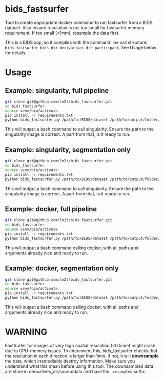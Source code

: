 # bids_fastsurfer

Tool to create appropriate docker command to run fastsurfer from a BIDS dataset.
Also ensure resolution is not too small for fastsurfer memory requirement. If too small (<1mm), resample the data first.

This is a BIDS app, so it complies with the command line call structure: `bids_fastsurfer bids_dir derivatives_dir participant`. See Usage below for details.

# Usage

## Example: singularity, full pipeline

```bash
git clone git@github.com:ln2t/bids_fastsurfer.git
cd bids_fastsurfer
source venv/bin/activate
pip install -r requirements.txt
python bids_fastsurfer.py /path/to/BIDS/dataset /path/to/output/folder/bids_fastsurfer participant --participant_label 42 --singularity
```
This will output a bash command to call singularity.
Ensure the path to the singularity image is correct. A part from that, is it ready to run.

## Example: singularity, segmentation only

```bash
git clone git@github.com:ln2t/bids_fastsurfer.git
cd bids_fastsurfer
source venv/bin/activate
pip install -r requirements.txt
python bids_fastsurfer.py /path/to/BIDS/dataset /path/to/output/folder/bids_fastsurfer participant --participant_label 42 --singularity --seg_only
```
This will output a bash command to call singularity.
Ensure the path to the singularity image is correct. A part from that, is it ready to run.
## Example: docker, full pipeline

```bash
git clone git@github.com:ln2t/bids_fastsurfer.git
cd bids_fastsurfer
source venv/bin/activate
pip install -r requirements.txt
python bids_fastsurfer.py /path/to/BIDS/dataset /path/to/output/folder/bids_fastsurfer participant --participant_label 42 --docker
```
This will output a bash command calling docker, with all paths and arguments already nice and ready to run.

## Example: docker, segmentation only

```bash
git clone git@github.com:ln2t/bids_fastsurfer.git
cd bids_fastsurfer
source venv/bin/activate
pip install -r requirements.txt
python bids_fastsurfer.py /path/to/BIDS/dataset /path/to/output/folder/bids_fastsurfer participant --participant_label 42 --docker --seg_only
```
This will output a bash command calling docker, with all paths and arguments already nice and ready to run.



# WARNING

FastSurfer for images of very high spatial resolution (<0.5mm) might crash due to GPU-memory issues. To circumvent this, bids_fastsurfer checks that the resolution in each direction is larger than 1mm. If not, it will **downsample** the data, which irremediably destroy information. Make sure you understand what this mean before using this tool.
The downsampled data are store in derivatives_dir/sourcedata and have the `_resampled` suffix.
